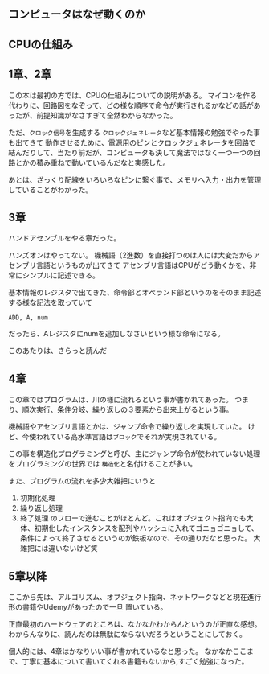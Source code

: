 ## コンピュータはなぜ動くのか

## CPUの仕組み

## 1章、2章
この本は最初の方では、CPUの仕組みについての説明がある。
マイコンを作る代わりに、回路図をなぞって、どの様な順序で命令が実行されるかなどの話があったが、前提知識がなさすぎて全然わからなかった。

ただ、`クロック信号`を生成する `クロックジェネレータ`など基本情報の勉強でやった事も出てきて
動作させるために、電源用のピンとクロックジェネレータを回路で結んだりして、当たり前だが、コンピュータも決して魔法ではなく一つ一つの回路とかの積み重ねで動いているんだなと実感した。

あとは、ざっくり配線をいろいろなピンに繋ぐ事で、メモリへ入力・出力を管理していることがわかった。

## 3章
ハンドアセンブルをやる章だった。

ハンズオンはやってない。
機械語（2進数）を直接打つのは人には大変だからアセンブリ言語というものが出てきて
アセンブリ言語はCPUがどう動くかを、非常にシンプルに記述できる。

基本情報のレジスタで出てきた、命令部とオペランド部というのをそのまま記述する様な記法を取っていて
```
ADD, A, num
```
だったら、Aレジスタにnumを追加しなさいという様な命令になる。

このあたりは、さらっと読んだ

## 4章
この章ではプログラムは、川の様に流れるという事が書かれてあった。
つまり、順次実行、条件分岐、繰り返しの３要素から出来上がるという事。

機械語やアセンブリ言語とかは、ジャンプ命令で繰り返しを実現していた。
けど、今使われている高水準言語は`ブロック`でそれが実現されている。

この事を構造化プログラミングと呼び、主にジャンプ命令が使われていない処理をプログラミングの世界では
`構造化`と名付けることが多い。

また、プログラムの流れを多少大雑把にいうと
1. 初期化処理
2. 繰り返し処理
3. 終了処理
のフローで進むことがほとんど。これはオブジェクト指向でも大体、初期化したインスタンスを配列やハッシュに入れてゴニョゴニョして、条件によって終了させるというのが鉄板なので、その通りだなと思った。
大雑把には違いないけど笑

## 5章以降

ここから先は、アルゴリズム、オブジェクト指向、ネットワークなどと現在進行形の書籍やUdemyがあったので一旦
置いている。

正直最初のハードウェアのところは、なかなかわからんというのが正直な感想。
わからんなりに、読んだのは無駄にならないだろうということにしておく。

個人的には、4章はかなりいい事が書かれているなと思った。
なかなかここまで、丁寧に基本について書いてくれる書籍もないから,すごく勉強になった。
